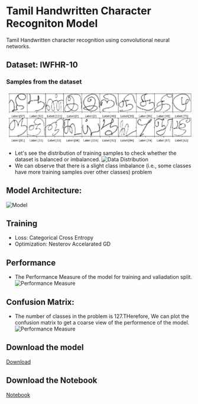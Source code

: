 # Tamil Handwritten Character Recogniton Model
Tamil Handwritten character recognition using convolutional neural networks.
## Dataset: IWFHR-10 
### Samples from the dataset
![samples](https://github.com/Arunprakash-A/Tamil-Handwritten-Chracter-Recognition-using-CNN/blob/master/Output/samples.png?raw=True)
  * Let's see the distribution of training samples to check whether the dataset is balanced or imbalanced. 
  ![Data Distribution](https://github.com/Arunprakash-A/Tamil-Handwritten-Chracter-Recognition-using-CNN/blob/master/Output/trainDistribution.png?raw=True)
  * We can observe that there is a slight class imbalance (i.e., some classes have more training samples over other classes) problem
## Model Architecture:
  
![Model](https://github.com/Arunprakash-A/Tamil-Handwritten-Chracter-Recognition-using-CNN/blob/master/Model/Architecture.JPG?raw=true)

## Training
 * Loss: Categorical Cross Entropy
 * Optimization: Nesterov Accelarated GD
 
## Performance
* The Performance Measure of the model for training and valiadation split. 
![Performance Measure](https://github.com/Arunprakash-A/Tamil-Handwritten-Chracter-Recognition-using-CNN/blob/master/Output/download.png?raw=true)

## Confusion Matrix:
* The number of classes in the problem is 127.THerefore, We can plot the confusion matrix to get a coarse view of the performence of the model.
![Performance Measure](https://github.com/Arunprakash-A/Tamil-Handwritten-Chracter-Recognition-using-CNN/blob/master/Output/ConfusionMatrix.png?raw=true )


## Download the model

[Download](https://drive.google.com/drive/folders/1CV3f37rgDHCnKLuJU0-3QUFVRHgYUxLB?usp=sharing)

## Download the Notebook 
[Notebook](https://github.com/Arunprakash-A/Tamil-Handwritten-Chracter-Recognition-using-CNN/blob/master/CodeNotebooks/tocr_train.ipynb)



